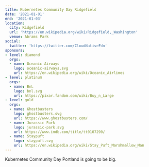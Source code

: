 ```yaml
---
title: Kubernetes Community Day Ridgefield
date: '2021-01-01'
end: '2021-01-03'
location:
  city: Ridgefield
  url: 'https://en.wikipedia.org/wiki/Ridgefield,_Washington'
  venue: Abrams Park
social:
  twitter: 'https://twitter.com/CloudNativeFdn'
sponsors:
- level: diamond
  orgs:
  - name: Oceanic Airways
    logo: oceanic-airways.svg
    url: https://en.wikipedia.org/wiki/Oceanic_Airlines
- level: platinum
  orgs:
  - name: BnL
    logo: bnl.svg
    url: https://pixar.fandom.com/wiki/Buy_n_Large
- level: gold
  orgs:
  - name: Ghostbusters
    logo: ghostbusters.svg
    url: https://www.ghostbusters.com/
  - name: Jurassic Park
    logo: jurassic-park.svg
    url: https://www.imdb.com/title/tt0107290/
  - name: Staypuft
    logo: staypuft.svg
    url: https://en.wikipedia.org/wiki/Stay_Puft_Marshmallow_Man
---
```


Kubernetes Community Day Portland is going to be big.
